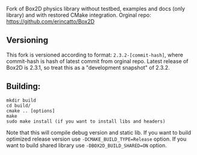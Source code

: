 Fork of Box2D physics library without testbed, examples and docs (only library) and with restored CMake integration.
Orginal repo: https://github.com/erincatto/Box2D
## Versioning
This fork is versioned according to format: ``2.3.2-[commit-hash]``, where commit-hash is hash of latest commit from orginal repo.
Latest release of Box2D is 2.3.1, so treat this as a "development snapshot" of 2.3.2.
## Building:
```
mkdir build
cd build/
cmake .. [options]
make
sudo make install (if you want to install libs and headers)
```  
Note that this will compile debug version and static lib. If you want to build optimized release version use ``-DCMAKE_BUILD_TYPE=Release`` option. If you want to build shared library use ``-DBOX2D_BUILD_SHARED=ON`` option.


